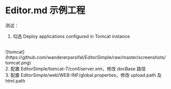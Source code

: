 # Editor.md 示例工程

测试：
<br/>
1. 勾选 Deploy applications configured in Tomcat instance
<br/>
![tomcat](https://github.com/wandererparsifal/EditorSimple/raw/master/screenshots/tomcat.png)
<br/>
2. 配置 EditorSimple/tomcat-7/conf/server.xml，修改 docBase 路径
<br/>
3. 配置 EditorSimple/web/WEB-INF/global.properties，修改 upload.path 及 html.path
